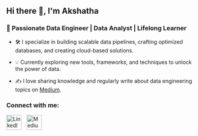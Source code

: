 ## Hi there 👋, I'm Akshatha

### 🚀 Passionate Data Engineer | Data Analyst | Lifelong Learner

<!--
**aakshatha02/aakshatha02** is a ✨ _special_ ✨ repository because its `README.md` (this file) appears on your GitHub profile.

Here are some ideas to get you started:

- 🔭 I’m currently working on ...
- 🌱 I’m currently learning ...
- 👯 I’m looking to collaborate on ...
- 🤔 I’m looking for help with ...
- 💬 Ask me about ...
- 📫 How to reach me: ...
- 😄 Pronouns: ...
- ⚡ Fun fact: ...
-->

- 🛠️ I specialize in building scalable data pipelines, crafting optimized databases, and creating cloud-based solutions.
  
- 💡 Currently exploring new tools, frameworks, and techniques to unlock the power of data.
  
- ✍️ I love sharing knowledge and regularly write about data engineering topics on [Medium](https://medium.com/@akshathakulal).

### Connect with me:

<a href="https://www.linkedin.com/in/akshatha-aa7410132/" target="_blank" style="text-decoration: none;">
  <img src="https://img.icons8.com/fluency/48/null/linkedin.png" alt="LinkedIn" style="height: 40px; width: 40px; margin-right: 10px;"/>
</a>
<a href="https://medium.com/@akshathakulal" target="_blank" style="text-decoration: none;">
  <img src="https://img.icons8.com/ios-filled/50/ffffff/medium-new.png" alt="Medium" style="height: 40px; width: 40px;"/>
</a>





